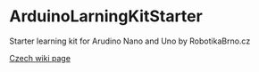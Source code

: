 # ArduinoLarningKitStarter
Starter learning kit for Arudino Nano and Uno by RobotikaBrno.cz

[Czech wiki page](https://github.com/RoboticsBrno/ArduinoLearningKitStarter/wiki)
